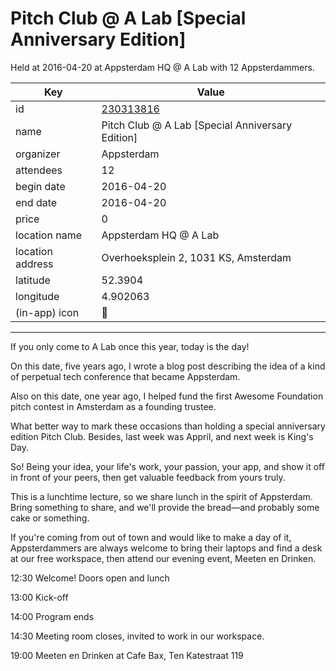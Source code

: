 # Pitch Club @ A Lab [Special Anniversary Edition]
Held at 2016-04-20 at Appsterdam HQ @ A Lab with 12 Appsterdammers.
        
|Key|Value
|---|---|
|id|[230313816](https://www.meetup.com/appsterdam/events/230313816/)|
|name|Pitch Club @ A Lab [Special Anniversary Edition]|
|organizer|Appsterdam|
|attendees|12|
|begin date|2016-04-20|
|end date|2016-04-20|
|price|0|
|location name|Appsterdam HQ @ A Lab|
|location address|Overhoeksplein 2, 1031 KS, Amsterdam|
|latitude|52.3904|
|longitude|4.902063|
|(in-app) icon|🎤|

---

If you only come to A Lab once this year, today is the day!

On this date, five years ago, I wrote a blog post describing the idea of a kind of perpetual tech conference that became Appsterdam.

Also on this date, one year ago, I helped fund the first Awesome Foundation pitch contest in Amsterdam as a founding trustee.

What better way to mark these occasions than holding a special anniversary edition Pitch Club. Besides, last week was Appril, and next week is King's Day.

So! Being your idea, your life's work, your passion, your app, and show it off in front of your peers, then get valuable feedback from yours truly.

This is a lunchtime lecture, so we share lunch in the spirit of Appsterdam. Bring something to share, and we'll provide the bread—and probably some cake or something.

If you're coming from out of town and would like to make a day of it, Appsterdammers are always welcome to bring their laptops and find a desk at our free workspace, then attend our evening event, Meeten en Drinken.

12:30 Welcome! Doors open and lunch

13:00 Kick-off

14:00 Program ends

14:30 Meeting room closes, invited to work in our workspace.

19:00 Meeten en Drinken at Cafe Bax, Ten Katestraat 119


